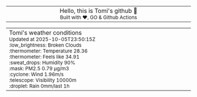 
<div align="center">
<table>
<tbody>
<td align="center">
<img width="2000" height="0"><br>
Hello, this is Tomi's github 👋<br>
<sup>Built with ❤️, GO & Github Actions</sup><br>
<img width="2000" height="0">
</td>
</tbody>
</table>
</div>
<table>
<tbody>
<td align="left">
<img width="2000" height="0"><br>
Tomi's weather conditions<br>
<sup>Updated at 2025-10-05T23:50:15Z</sup><br>
<sup>:low_brightness: Broken Clouds</sup><br>
<sup>:thermometer: Temperature 28.36 </sup><br>
<sup>:thermometer: Feels like 34.91</sup><br>
<sup>:sweat_drops: Humidity 90%</sup><br>
<sup>:mask: PM2.5 0.79 μg/m3</sup><br>
<sup>:cyclone: Wind 1.96m/s </sup><br>
<sup>:telescope: Visibility 10000m </sup><br>
<sup>:droplet: Rain 0mm/last 1h </sup><br>
<img width="2000" height="0">
</td>
<td align="left">
<img width="2000" height="0"><br>
<br>
<img width="2000" height="0">
</td>
</tbody>
</table>
</div>
    